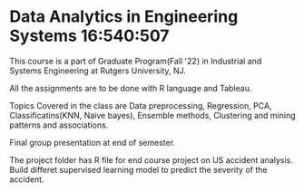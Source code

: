 # Data Analytics in Engineering Systems 16:540:507

This course is a part of Graduate Program(Fall '22) in Industrial and Systems Engineering at Rutgers University, NJ.

All the assignments are to be done with R language and Tableau. 

Topics Covered in the class are Data preprocessing, Regression, PCA, Classificatins(KNN, Naive bayes), Ensemble methods, Clustering and mining patterns and associations.

Final group presentation at end of semester.

The project folder has R file for end course project on US accident analysis. Build differet supervised learning model to predict the severity of the accident.
